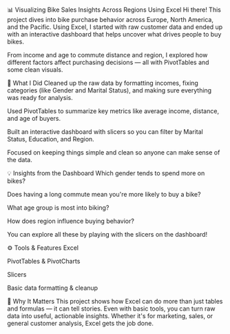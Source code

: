 📊 Visualizing Bike Sales Insights Across Regions Using Excel
Hi there! This project dives into bike purchase behavior across Europe, North America, and the Pacific. Using Excel, I started with raw customer data and ended up with an interactive dashboard that helps uncover what drives people to buy bikes.

From income and age to commute distance and region, I explored how different factors affect purchasing decisions — all with PivotTables and some clean visuals.

🧼 What I Did
Cleaned up the raw data by formatting incomes, fixing categories (like Gender and Marital Status), and making sure everything was ready for analysis.

Used PivotTables to summarize key metrics like average income, distance, and age of buyers.

Built an interactive dashboard with slicers so you can filter by Marital Status, Education, and Region.

Focused on keeping things simple and clean so anyone can make sense of the data.

💡 Insights from the Dashboard
Which gender tends to spend more on bikes?

Does having a long commute mean you're more likely to buy a bike?

What age group is most into biking?

How does region influence buying behavior?

You can explore all these by playing with the slicers on the dashboard!

⚙️ Tools & Features
Excel

PivotTables & PivotCharts

Slicers

Basic data formatting & cleanup

🎯 Why It Matters
This project shows how Excel can do more than just tables and formulas — it can tell stories. Even with basic tools, you can turn raw data into useful, actionable insights. Whether it's for marketing, sales, or general customer analysis, Excel gets the job done.